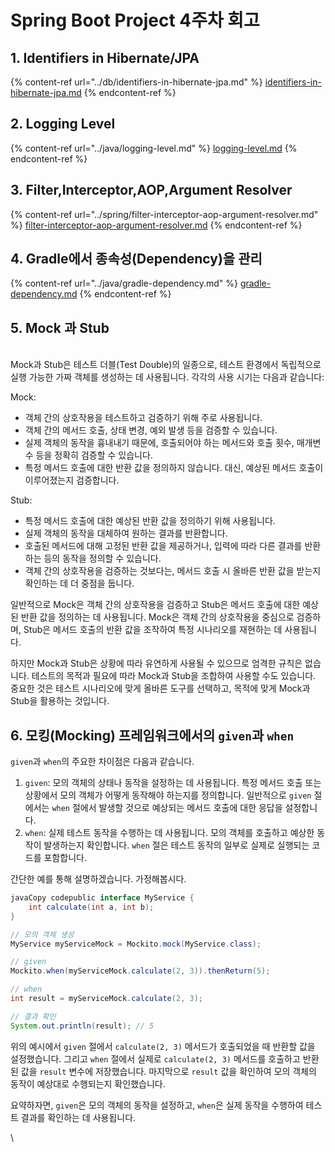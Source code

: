 # Spring Boot Project 4주차 회고

## 1. Identifiers in Hibernate/JPA

{% content-ref url="../db/identifiers-in-hibernate-jpa.md" %}
[identifiers-in-hibernate-jpa.md](../db/identifiers-in-hibernate-jpa.md)
{% endcontent-ref %}

## 2. Logging Level

{% content-ref url="../java/logging-level.md" %}
[logging-level.md](../java/logging-level.md)
{% endcontent-ref %}

## 3. Filter,Interceptor,AOP,Argument Resolver

{% content-ref url="../spring/filter-interceptor-aop-argument-resolver.md" %}
[filter-interceptor-aop-argument-resolver.md](../spring/filter-interceptor-aop-argument-resolver.md)
{% endcontent-ref %}

## 4. Gradle에서 종속성(Dependency)을 관리

{% content-ref url="../java/gradle-dependency.md" %}
[gradle-dependency.md](../java/gradle-dependency.md)
{% endcontent-ref %}

## 5. Mock 과 Stub

\
Mock과 Stub은 테스트 더블(Test Double)의 일종으로, 테스트 환경에서 독립적으로 실행 가능한 가짜 객체를 생성하는 데 사용됩니다. 각각의 사용 시기는 다음과 같습니다:

Mock:

* 객체 간의 상호작용을 테스트하고 검증하기 위해 주로 사용됩니다.
* 객체 간의 메서드 호출, 상태 변경, 예외 발생 등을 검증할 수 있습니다.
* 실제 객체의 동작을 흉내내기 때문에, 호출되어야 하는 메서드와 호출 횟수, 매개변수 등을 정확히 검증할 수 있습니다.
* 특정 메서드 호출에 대한 반환 값을 정의하지 않습니다. 대신, 예상된 메서드 호출이 이루어졌는지 검증합니다.

Stub:

* 특정 메서드 호출에 대한 예상된 반환 값을 정의하기 위해 사용됩니다.
* 실제 객체의 동작을 대체하여 원하는 결과를 반환합니다.
* 호출된 메서드에 대해 고정된 반환 값을 제공하거나, 입력에 따라 다른 결과를 반환하는 등의 동작을 정의할 수 있습니다.
* 객체 간의 상호작용을 검증하는 것보다는, 메서드 호출 시 올바른 반환 값을 받는지 확인하는 데 더 중점을 둡니다.

일반적으로 Mock은 객체 간의 상호작용을 검증하고 Stub은 메서드 호출에 대한 예상된 반환 값을 정의하는 데 사용됩니다. Mock은 객체 간의 상호작용을 중심으로 검증하며, Stub은 메서드 호출의 반환 값을 조작하여 특정 시나리오를 재현하는 데 사용됩니다.

하지만 Mock과 Stub은 상황에 따라 유연하게 사용될 수 있으므로 엄격한 규칙은 없습니다. 테스트의 목적과 필요에 따라 Mock과 Stub을 조합하여 사용할 수도 있습니다. 중요한 것은 테스트 시나리오에 맞게 올바른 도구를 선택하고, 목적에 맞게 Mock과 Stub을 활용하는 것입니다.

## 6. 모킹(Mocking) 프레임워크에서의 `given`과 `when`

`given`과 `when`의 주요한 차이점은 다음과 같습니다.

1. `given`: 모의 객체의 상태나 동작을 설정하는 데 사용됩니다. 특정 메서드 호출 또는 상황에서 모의 객체가 어떻게 동작해야 하는지를 정의합니다. 일반적으로 `given` 절에서는 `when` 절에서 발생할 것으로 예상되는 메서드 호출에 대한 응답을 설정합니다.
2. `when`: 실제 테스트 동작을 수행하는 데 사용됩니다. 모의 객체를 호출하고 예상한 동작이 발생하는지 확인합니다. `when` 절은 테스트 동작의 일부로 실제로 실행되는 코드를 포함합니다.

간단한 예를 통해 설명하겠습니다. 가정해봅시다.

```java
javaCopy codepublic interface MyService {
    int calculate(int a, int b);
}

// 모의 객체 생성
MyService myServiceMock = Mockito.mock(MyService.class);

// given
Mockito.when(myServiceMock.calculate(2, 3)).thenReturn(5);

// when
int result = myServiceMock.calculate(2, 3);

// 결과 확인
System.out.println(result); // 5
```

위의 예시에서 `given` 절에서 `calculate(2, 3)` 메서드가 호출되었을 때 반환할 값을 설정했습니다. 그리고 `when` 절에서 실제로 `calculate(2, 3)` 메서드를 호출하고 반환된 값을 `result` 변수에 저장했습니다. 마지막으로 `result` 값을 확인하여 모의 객체의 동작이 예상대로 수행되는지 확인했습니다.

요약하자면, `given`은 모의 객체의 동작을 설정하고, `when`은 실제 동작을 수행하여 테스트 결과를 확인하는 데 사용됩니다.

\
